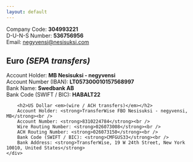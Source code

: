 ```yaml
---
layout: default
---
```


<section>
    <div class="container">
        Company Code: <strong>304993221</strong><br />
        D-U-N-S Number: <strong>536756956</strong><br />
        Email: <a href="mailto:negyvensi@nesisuksi.com">negyvensi@nesisuksi.com</a>
    </div>
</section>

<section>
    <div class="container">
        <h2>Euro <em>(SEPA transfers)</em></h2>
        Account Holder: <strong>MB Nesisuksi - negyvensi</strong><br />
        Account Number (IBAN): <strong>LT057300010157568997</strong><br />
        Bank Name: <strong>Swedbank AB</strong><br />
        Bank Code (SWIFT / BIC): <strong>HABALT22</strong>

        <h2>US Dollar <em>(wire / ACH transfers)</em></h2>
        Account Holder: <strong>TransferWise FBO Nesisuksi - negyvensi, MB</strong><br />
        Account Number: <strong>8310224784</strong><br />
        Wire Routing Number: <strong>026073008</strong><br />
        ACH Routing Number: <strong>026073150</strong><br />
        Bank Code (SWIFT / BIC): <strong>CMFGUS33</strong><br />
        Bank Address: <strong>TransferWise, 19 W 24th Street, New York 10010, United States</strong>
    </div>
</section>
